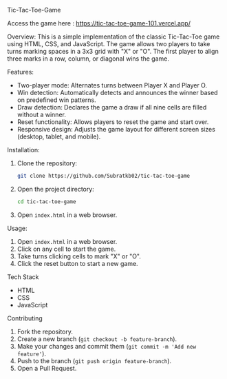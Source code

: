 Tic-Tac-Toe-Game

Access the game here : https://tic-tac-toe-game-101.vercel.app/

Overview:
This is a simple implementation of the classic Tic-Tac-Toe game using HTML, CSS, and JavaScript. The game allows two players to take turns marking spaces in a 3x3 grid with "X" or "O". The first player to align three marks in a row, column, or diagonal wins the game.

Features:

- Two-player mode: Alternates turns between Player X and Player O.
- Win detection: Automatically detects and announces the winner based on predefined win patterns.
- Draw detection: Declares the game a draw if all nine cells are filled without a winner.
- Reset functionality: Allows players to reset the game and start over.
- Responsive design: Adjusts the game layout for different screen sizes (desktop, tablet, and mobile).

Installation:
1. Clone the repository:
   ```bash
   git clone https://github.com/Subratkb02/tic-tac-toe-game
   ```
2. Open the project directory:
   ```bash
   cd tic-tac-toe-game
   ```
3. Open `index.html` in a web browser.

Usage:
1. Open `index.html` in a web browser.
2. Click on any cell to start the game.
3. Take turns clicking cells to mark "X" or "O".
4. Click the reset button to start a new game.

Tech Stack
- HTML
- CSS
- JavaScript

Contributing
1. Fork the repository.
2. Create a new branch (`git checkout -b feature-branch`).
3. Make your changes and commit them (`git commit -m 'Add new feature'`).
4. Push to the branch (`git push origin feature-branch`).
5. Open a Pull Request.
